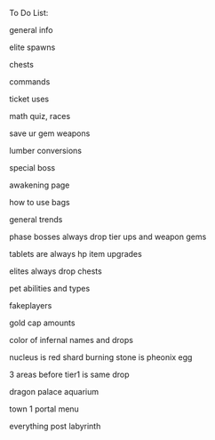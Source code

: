 To Do List:

general info

elite spawns

chests

commands

ticket uses

math quiz, races

save ur gem weapons

lumber conversions

special boss

awakening page

how to use bags

general trends

phase bosses always drop tier ups and weapon gems

tablets are always hp item upgrades

elites always drop chests

pet abilities and types

fakeplayers

gold cap amounts

color of infernal names and drops

nucleus is red shard
burning stone is pheonix egg

3 areas before tier1 is same drop

dragon palace aquarium

town 1 portal menu

everything post labyrinth
